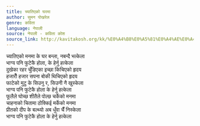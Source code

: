 ```yaml
---
title: च्यातिएको घरमा
author: सुमन पोखरेल
genre: कविता
language: नेपाली
source: नेपाली - कविता कोश
source_link: http://kavitakosh.org/kk/%E0%A4%B8%E0%A5%81%E0%A4%AE%E0%A4%A8_%E0%A4%AA%E0%A5%8B%E0%A4%96%E0%A4%B0%E0%A5%87%E0%A4%B2
---
```


च्यातिएको मनमा के घर बन्ला, नबन्दै भत्केला  
भाग्य पनि फुटेकै होला, के हेर्नु हत्केला  
दुखेका रहर चुँडिएका इच्छा किचिएको हृदय  
हजारौँ हजार सपना बोकी थिचिएको हृदय  
फाटेको मुटु के सिउनु र, सिउनी नै खुस्केला  
भाग्य पनि फुटेकै होला के हेर्नु हत्केला  
फूलैले घोच्छ शीतैले पोल्छ चर्केको मनमा  
चाहनाको चितामा ठोक्किई मर्केको मनमा  
प्रीतको दीप के बल्थ्यो अब धुँवा चैँ निस्केला  
भाग्य पनि फुटेकै होला के हेर्नु हत्केला
